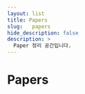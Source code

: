 ```yaml
---
layout: list
title: Papers
slug:   papers
hide_description: false
description: >
  Paper 정리 공간입니다.
---
```


# Papers

